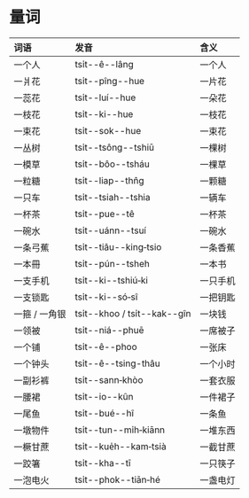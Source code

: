 # 量词

| 词语 | 发音 | 含义 |
| :--- | :--- | :--- |
| 一个人 | tsi̍t--ê--lâng | 一个人 |
| 一爿花 | tsi̍t--pîng--hue | 一片花 |
| 一蕊花 | tsi̍t--luí--hue | 一朵花 |
| 一枝花 | tsi̍t--ki--hue | 一枝花 |
| 一束花 | tsi̍t--sok--hue | 一束花 |
| 一丛树 | tsi̍t--tsông--tshiū | 一棵树 |
| 一模草 | tsi̍t--bôo--tsháu | 一棵草 |
| 一粒糖 | tsi̍t--liap--thn̂g | 一颗糖 |
| 一只车   | tsi̍t--tsiah--tshia | 一辆车 |
| 一杯茶 | tsi̍t--pue--tê | 一杯茶 |
| 一碗水 | tsi̍t--uánn--tsuí | 一碗水 |
| 一条弓蕉 | tsi̍t--tiâu--king‑tsio | 一条香蕉 |
| 一本冊 | tsi̍t--pún--tsheh | 一本书 |
| 一支手机 | tsi̍t--ki--tshiú‑ki | 一只手机 |
| 一支锁匙 | tsi̍t--ki--só‑sî | 一把钥匙 |
| 一箍 / 一角银 | tsi̍t--khoo / tsi̍t--kak--gîn | 一块钱 |
| 一领被 | tsi̍t--niá--phuē | 一席被子 |
| 一个铺 | tsi̍t--ê--phoo | 一张床 |
| 一个钟头 | tsi̍t--ê--tsing-thâu | 一个小时 |
| 一副衫裤 | tsi̍t--sann‑khòo | 一套衣服 |
| 一腰裙 | tsi̍t--io--kûn | 一件裙子 |
| 一尾鱼 | tsi̍t--bué--hî | 一条鱼 |
| 一墩物件 | tsi̍t--tun--mi̍h‑kiānn | 一堆东西 |
| 一橛甘蔗 | tsi̍t--kue̍h--kam‑tsià | 一截甘蔗 |
| 一跤箸 | tsi̍t--kha--tī | 一只筷子 |
| 一泡电火 | tsi̍t--phok--tiān‑hé | 一盏电灯 |

